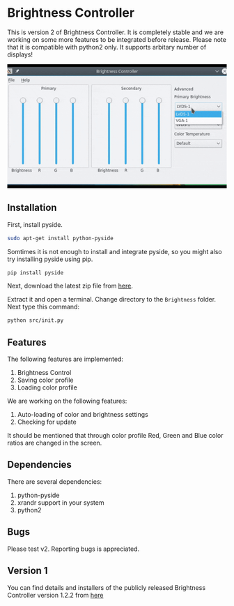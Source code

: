 # Brightness Controller

This is version 2 of Brightness Controller. It is completely stable and we are working on some more features to be integrated before release. Please note that it is compatible with python2 only. It supports arbitary number of displays!

![](img/BrightnessController.gif)

## Installation
First, install pyside.

```bash
sudo apt-get install python-pyside
```
Somtimes it is not enough to install and integrate pyside, so you might also try installing pyside using pip.

```bash
pip install pyside
```

Next, download the latest zip file from [here](https://github.com/lordamit/Brightness/archive/master.zip).

Extract it and open a terminal. Change directory to the `Brightness` folder. Next type this command:

```bash
python src/init.py
```

## Features

The following features are implemented:

1. Brightness Control
1. Saving color profile
1. Loading color profile


We are working on the following features:

1. Auto-loading of color and brightness settings
2. Checking for update

It should be mentioned that through color profile Red, Green and Blue color ratios are changed in the screen.

## Dependencies
There are several dependencies:

1. python-pyside
2. xrandr support in your system
3. python2

## Bugs

Please test v2. Reporting bugs is appreciated.

## Version 1

You can find details and installers of the publicly released Brightness Controller version 1.2.2 from [here](http://lordamit.github.io/Brightness/)
